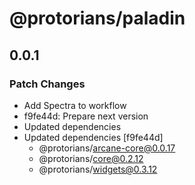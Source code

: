 # @protorians/paladin

## 0.0.1

### Patch Changes

- Add Spectra to workflow
- f9fe44d: Prepare next version
- Updated dependencies
- Updated dependencies [f9fe44d]
  - @protorians/arcane-core@0.0.17
  - @protorians/core@0.2.12
  - @protorians/widgets@0.3.12
